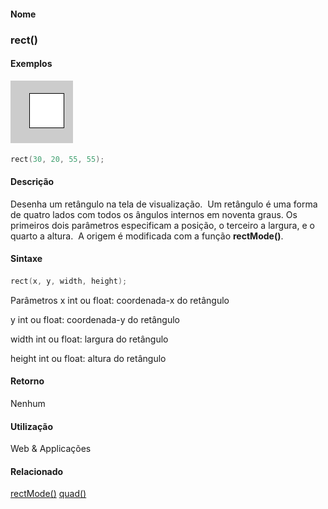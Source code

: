 
#### Nome
### rect()

#### Exemplos
<img border="0" height="100" src="media/rect_.gif" width="100"/>

```pde
rect(30, 20, 55, 55); 

```

#### Descrição
Desenha um retângulo na tela de
visualização.  Um retângulo é uma forma
de quatro lados com todos os ângulos internos em noventa graus.
Os primeiros dois parâmetros especificam a posição,
o terceiro a largura, e o quarto a altura.  A origem é
modificada com a função **rectMode()**.

#### Sintaxe
```pde
rect(x, y, width, height);

```
Parâmetros
x
int ou float: coordenada-x do retângulo


y
int ou float: coordenada-y do retângulo


width
int ou float: largura do retângulo


height
int ou float: altura do retângulo



#### Retorno

	
Nenhum

#### Utilização

	
Web & Applicações

#### Relacionado
[rectMode()](rectMode_
)
[quad()](quad_
)

